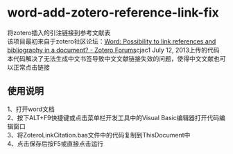 # word-add-zotero-reference-link-fix
将zotero插入的引注链接到参考文献表<br />
该项目最初来自于zotero社区论坛：[Word: Possibility to link references and bibliography in a document? -  Zotero Forums](https://forums.zotero.org/discussion/comment/324312/#Comment_324312)cjac1 July 12, 2013上传的代码<br />
本代码解决了无法生成中文书签导致中文文献链接失效的问题，使得中文文献也可以正常点击链接
## 使用说明
1、打开word文档<br />
2、按下ALT+F9快捷键或点击菜单栏开发工具中的Visual Basic编辑器打开代码编辑窗口<br />
3、将ZoteroLinkCitation.bas文件中的代码复制到ThisDocument中<br />
4、点击保存后按F5或直接点击运行
